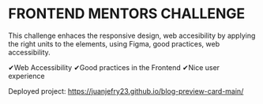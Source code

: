 # FRONTEND MENTORS CHALLENGE

This challenge enhaces the responsive design, web accesibility by applying the right units to the 
elements, using Figma, good practices, web accessibility.

✔Web Accessibility
✔Good practices in the Frontend
✔Nice user experience

Deployed project: https://juanjefry23.github.io/blog-preview-card-main/


